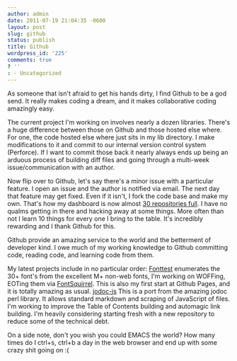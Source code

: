 ```yaml
---
author: admin
date: 2011-07-19 21:04:35 -0600
layout: post
slug: github
status: publish
title: Github
wordpress_id: '225'
comments: true
? ''
: - Uncategorized
---
```


As someone that isn't afraid to get his hands dirty, I find Github to be a god send.  It really makes coding a dream, and it makes collaborative coding amazingly easy.

The current project I'm working on involves nearly a dozen libraries.  There's a huge difference between those on Github and those hosted else where.  For one, the code hosted else where just sits in my lib directory.  I make modifications to it and commit to our internal version control system (Perforce).  If I want to commit those back it nearly always ends up being an arduous process of building diff files and going through a multi-week issue/communication with an author.

Now flip over to Github, let's say there's a minor issue with a particular feature.  I open an issue and the author is notified via email.  The next day that feature may get fixed.  Even if it isn't, I fork the code base and make my own.  That's how my dashboard is now almost  [30 repositories full](http://github.com/drewwells).  I have no qualms getting in there and hacking away at some things.  More often than not I learn 10 things for every one I bring to the table.  It's incredibly rewarding and I thank Github for this.

Github provide an amazing service to the world and the betterment of developer kind.  I owe much of my working knowledge to Github committing code, reading code, and learning code from them.

My latest projects include in no particular order:
[Fonttest](http://drewwells.github.com/fonttest/) enumerates the 30+ font's from the excellent M+ non-web fonts, I'm working on WOFFing, EOTing them via [FontSquirrel](http://fontsquirrel.com).  This is also my first start at Github Pages, and it is totally amazing as usual.
[jodoc-js](http:/drewwells.github.com/jsdoc-js/) This is a port from the amazing jodoc perl library.  It allows standard markdown and scraping of JavaScript of files.  I'm working to improve the Table of Contents building and automagic link building.  I'm heavily considering starting fresh with a new repository to reduce some of the technical debt.

On a side note, don't you wish you could EMACS the world?  How many times do I ctrl+s, ctrl+b a day in the web browser and end up with some crazy shit going on :(

